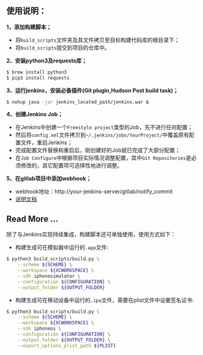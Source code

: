 ## 使用说明：

**1，添加构建脚本；**

- 将`build_scripts`文件夹及其文件拷贝至目标构建代码库的根目录下；
- 将`build_scripts`提交到项目的仓库中。

**2、安装python3及requests库；**

```bash
$ brew install python3
$ pip3 install requests
```

**3、运行jenkins，安装必备插件(Git plugin,Hudson Post build task)；**

```bash
$ nohup java -jar jenkins_located_path/jenkins.war &
```

**4、创建Jenkins Job；**

- 在Jenkins中创建一个`Freestyle project`类型的Job，先不进行任何配置；
- 然后将`config.xml`文件拷贝到`~/.jenkins/jobs/YourProject/`中覆盖原有配置文件，重启Jenkins；
- 完成配置文件替换和重启后，刚创建好的Job就已完成了大部分配置；
- 在`Job Configure`中根据项目实际情况调整配置，其中`Git Repositories`是必须修改的，其它配置项可选择性地进行调整。

**5、在gitlab项目中添加webhook；**

- webhook地址：http://your-jenkins-server/gitlab/notify_commit
- [说明文档](http://note.youdao.com/groupshare/?token=186C10BBE6DA46A1949DD139EF7EF8B0&gid=209446)

## Read More ...

除了与Jenkins实现持续集成，构建脚本还可单独使用，使用方式如下：

- 构建生成可在模拟器中运行的`.app`文件:

```bash
$ python3 build_scripts/build.py \
    --scheme ${SCHEME} \
    --workspace ${XCWORKSPACE} \
    --sdk iphonesimulator \
    --configuration ${CONFIGURATION} \
    --output_folder ${OUTPUT_FOLDER}
```

- 构建生成可在移动设备中运行的`.ipa`文件，需要在plist文件中设置签名证书:

```bash
$ python3 build_scripts/build.py \
    --scheme ${SCHEME} \
    --workspace ${XCWORKSPACE} \
    --sdk iphoneos \
    --configuration ${CONFIGURATION} \
    --output_folder ${OUTPUT_FOLDER} \
    --export_options_plist_path ${PLIST}
```
